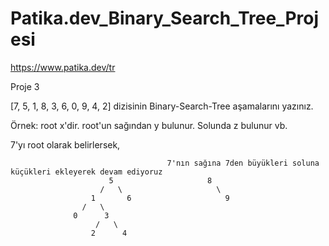 # Patika.dev_Binary_Search_Tree_Projesi

https://www.patika.dev/tr

Proje 3

[7, 5, 1, 8, 3, 6, 0, 9, 4, 2] dizisinin Binary-Search-Tree aşamalarını yazınız.

Örnek: root x'dir. root'un sağından y bulunur. Solunda z bulunur vb.

7'yı root olarak belirlersek,

                                       7'nın sağına 7den büyükleri soluna küçükleri ekleyerek devam ediyoruz
                          5                     8
                        /   \                     \
                      1       6                     9
                    /   \       
                  0      3 
                       /   \   
                      2      4
